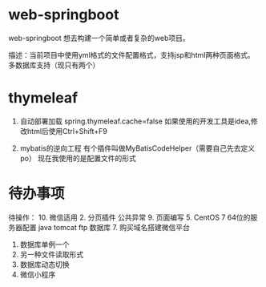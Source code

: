 # web-springboot
web-springboot
想去构建一个简单或者复杂的web项目。

描述：当前项目中使用yml格式的文件配置格式，支持jsp和html两种页面格式。
多数据库支持（现只有两个）

# thymeleaf
1. 自动部署加载
spring.thymeleaf.cache=false
如果使用的开发工具是idea,修改html后使用Ctrl+Shift+F9

2. mybatis的逆向工程
有个插件叫做MyBatisCodeHelper（需要自己先去定义po）
现在我使用的是配置文件的形式

# 待办事项
待操作：
10. 微信适用
2. 分页插件 公共异常
9. 页面编写
5. CentOS 7 64位的服务器配置 java tomcat ftp 数据库
7. 购买域名搭建微信平台

1. 数据库单例一个
3. 另一种文件读取形式
4. 数据库动态切换
8. 微信小程序